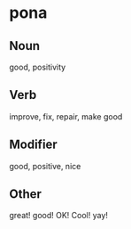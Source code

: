 pona
===

Noun
---

good, positivity

Verb
---

improve, fix, repair, make good

Modifier
---

good, positive, nice

Other
---

great! good! OK! Cool! yay!